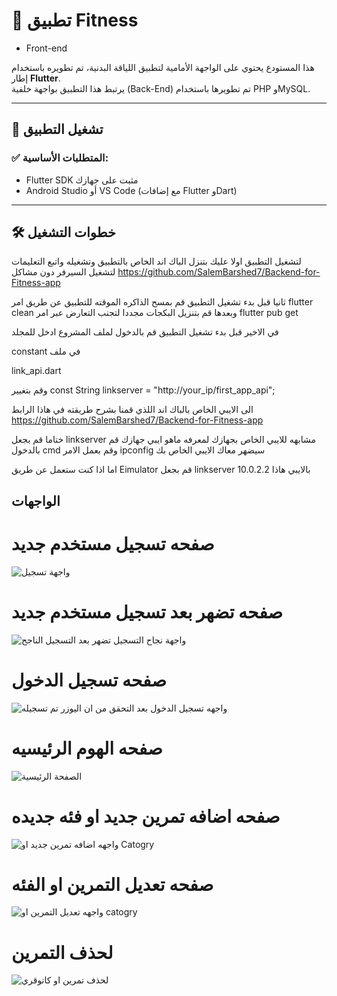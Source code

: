 # 📱 تطبيق Fitness 
- Front-end

هذا المستودع يحتوي على الواجهة الأمامية لتطبيق اللياقة البدنية، تم تطويره باستخدام إطار **Flutter**.  
يرتبط هذا التطبيق بواجهة خلفية (Back-End) تم تطويرها باستخدام PHP وMySQL.

---

## 🚀 تشغيل التطبيق

### ✅ المتطلبات الأساسية:

- Flutter SDK مثبت على جهازك  
- Android Studio أو VS Code (مع إضافات Flutter وDart)

---

## 🛠️ خطوات التشغيل


لتشغيل التطبيق اولا عليك بتنزل الباك اند الخاص بالتطبيق وتشغيله واتبع التعليمات لتشغيل السيرفر دون مشاكل https://github.com/SalemBarshed7/Backend-for-Fitness-app


ثانيا قبل بدء تشغيل التطبيق قم بمسح الذاكره الموقته للتطبيق عن طريق امر flutter clean وبعدها قم بتنزيل البكجات مجددا لتجنب التعارض عبر امر flutter pub get  


في الاخير قبل بدء تشغيل التطبيق قم بالدخول لملف المشروع ادخل للمجلد 


constant في ملف

link_api.dart 

وقم بتغيير const String linkserver = "http://your_ip/first_app_api"; 



الى الايبي الخاص بالباك اند اللذي قمنا بشرح طريقته في هاذا الرابط https://github.com/SalemBarshed7/Backend-for-Fitness-app 


ختاما قم بجعل linkserver مشابهه للايبي الخاص بجهازك لمعرفه ماهو ايبي جهازك قم بالدخول cmd وقم بعمل الامر ipconfig سيضهر معاك الايبي الخاص بك 



اما اذا كنت ستعمل عن طريق Eimulator قم بجعل linkserver بالايبي هاذا 10.0.2.2




## الواجهات 

# صفحه تسجيل مستخدم جديد

![واجهة تسجيل](image/step_program/signinpage.jpg)


# صفحه تضهر بعد تسجيل مستخدم جديد

![واجهة نجاح التسجيل تضهر بعد التسجيل الناجح](image/step_program/Sucss.jpg)


# صفحه تسجيل الدخول

![واجهه تسجيل الدخول بعد التحقق من ان اليوزر تم تسجيله](image/step_program/loginpage.jpg)


# صفحه الهوم الرئيسيه

![الصفحة الرئيسية](image/step_program/home.jpg)


# صفحه اضافه تمرين جديد او فئه جديده

![واجهه اضافه تمرين جديد او Catogry](image/step_program/addcatogry.jpg)


# صفحه تعديل التمرين او الفئه

![واجهه تعديل التمرين او catogry ](image/step_program/editcatogry.jpg)


# لحذف التمرين

![ لحذف تمرين او كاتوقري ](image/step_program/del.jpg)
